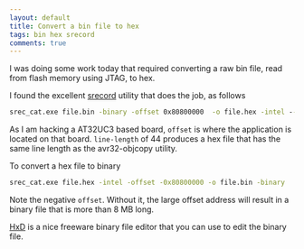 ```yaml
---
layout: default
title: Convert a bin file to hex
tags: bin hex srecord
comments: true
---
```


I was doing some work today that required converting a raw bin file, read from flash memory using JTAG, to hex.

I found the excellent [srecord](http://srecord.sourceforge.net/) utility that does the job, as follows

```cmd
srec_cat.exe file.bin -binary -offset 0x80800000  -o file.hex -intel --line-length=44
```

As I am hacking a AT32UC3 based board, `offset` is where the application is located on that board. `line-length` of 44 produces a hex file that has the same line length as the avr32-objcopy utility.

To convert a hex file to binary

```cmd
srec_cat.exe file.hex -intel -offset -0x80800000 -o file.bin -binary
```

Note the negative `offset`. Without it, the large offset address will result in a binary file that is more than 8 MB long.

[HxD](https://mh-nexus.de/en/hxd/) is a nice freeware binary file editor that you can use to edit the binary file.
